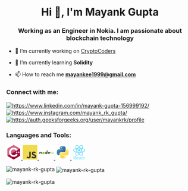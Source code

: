 <h1 align="center">Hi 👋, I'm Mayank Gupta</h1>
<h3 align="center">Working as an Engineer in Nokia. I am passionate about blockchain technology</h3>

- 🔭 I’m currently working on [CryptoCoders](https://github.com/Mayank-Rk-Gupta/CryptoCoders)

- 🌱 I’m currently learning **Solidity**

- 📫 How to reach me **mayankee1999@gmail.com**

<h3 align="left">Connect with me:</h3>
<p align="left">
<a href="https://linkedin.com/in/https://www.linkedin.com/in/mayank-gupta-156999192/" target="blank"><img align="center" src="https://raw.githubusercontent.com/rahuldkjain/github-profile-readme-generator/master/src/images/icons/Social/linked-in-alt.svg" alt="https://www.linkedin.com/in/mayank-gupta-156999192/" height="30" width="40" /></a>
<a href="https://instagram.com/https://www.instagram.com/mayank_rk_gupta/" target="blank"><img align="center" src="https://raw.githubusercontent.com/rahuldkjain/github-profile-readme-generator/master/src/images/icons/Social/instagram.svg" alt="https://www.instagram.com/mayank_rk_gupta/" height="30" width="40" /></a>
<a href="https://auth.geeksforgeeks.org/user/https://auth.geeksforgeeks.org/user/mayankrk/profile" target="blank"><img align="center" src="https://raw.githubusercontent.com/rahuldkjain/github-profile-readme-generator/master/src/images/icons/Social/geeks-for-geeks.svg" alt="https://auth.geeksforgeeks.org/user/mayankrk/profile" height="30" width="40" /></a>
</p>

<h3 align="left">Languages and Tools:</h3>
<p align="left"> <a href="https://www.w3schools.com/cpp/" target="_blank" rel="noreferrer"> <img src="https://raw.githubusercontent.com/devicons/devicon/master/icons/cplusplus/cplusplus-original.svg" alt="cplusplus" width="40" height="40"/> </a> <a href="https://developer.mozilla.org/en-US/docs/Web/JavaScript" target="_blank" rel="noreferrer"> <img src="https://raw.githubusercontent.com/devicons/devicon/master/icons/javascript/javascript-original.svg" alt="javascript" width="40" height="40"/> </a> <a href="https://nodejs.org" target="_blank" rel="noreferrer"> <img src="https://raw.githubusercontent.com/devicons/devicon/master/icons/nodejs/nodejs-original-wordmark.svg" alt="nodejs" width="40" height="40"/> </a> <a href="https://www.python.org" target="_blank" rel="noreferrer"> <img src="https://raw.githubusercontent.com/devicons/devicon/master/icons/python/python-original.svg" alt="python" width="40" height="40"/> </a> <a href="https://reactjs.org/" target="_blank" rel="noreferrer"> <img src="https://raw.githubusercontent.com/devicons/devicon/master/icons/react/react-original-wordmark.svg" alt="react" width="40" height="40"/> </a> </p>

<p><img align="left" src="https://github-readme-stats.vercel.app/api/top-langs?username=mayank-rk-gupta&show_icons=true&locale=en&layout=compact" alt="mayank-rk-gupta" /></p>

<p>&nbsp;<img align="center" src="https://github-readme-stats.vercel.app/api?username=mayank-rk-gupta&show_icons=true&locale=en" alt="mayank-rk-gupta" /></p>

<p><img align="center" src="https://github-readme-streak-stats.herokuapp.com/?user=mayank-rk-gupta&" alt="mayank-rk-gupta" /></p>
